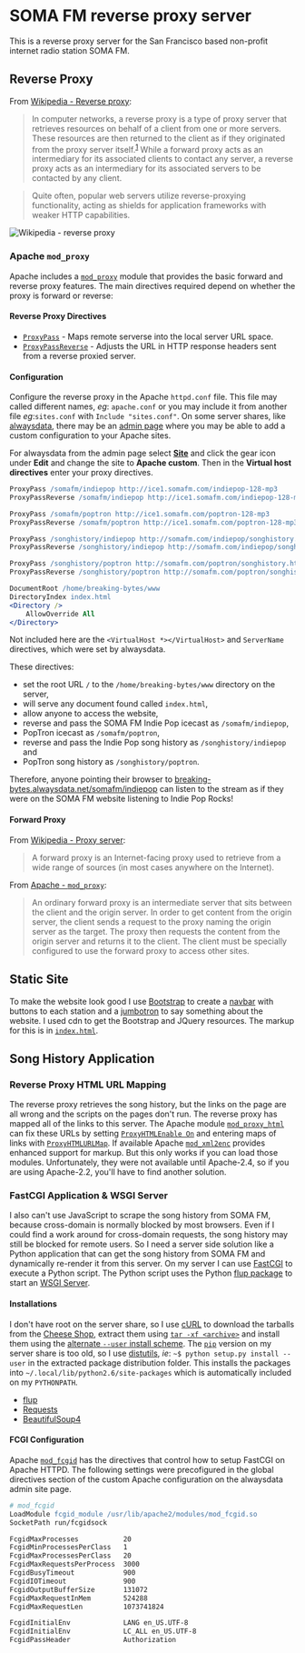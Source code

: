 # SOMA FM reverse proxy server

This is a reverse proxy server for the San Francisco based non-profit internet radio station SOMA FM.

## Reverse Proxy

From [Wikipedia - Reverse proxy](https://en.wikipedia.org/wiki/Reverse_proxy):

>In computer networks, a reverse proxy is a type of proxy server that retrieves resources on behalf of a client from one or more
servers. These resources are then returned to the client as if they originated from the proxy server itself.<sup>[1][1]</sup> While a forward proxy
acts as an intermediary for its associated clients to contact any server, a reverse proxy acts as an intermediary for its associated
servers to be contacted by any client.

>Quite often, popular web servers utilize reverse-proxying functionality, acting as shields for application frameworks with weaker
HTTP capabilities.

[1]: http://httpd.apache.org/docs/current/mod/mod_proxy.html#forwardreverse

![Wikipedia - reverse proxy](https://upload.wikimedia.org/wikipedia/commons/6/67/Reverse_proxy_h2g2bob.svg)

### Apache `mod_proxy`

Apache includes a [`mod_proxy`](https://httpd.apache.org/docs/current/mod/mod_proxy.html) module that provides the basic forward
and reverse proxy features. The main directives required depend on whether the proxy is forward or reverse:

#### Reverse Proxy Directives

* [`ProxyPass`](https://httpd.apache.org/docs/trunk/mod/mod_proxy.html#proxypass) - Maps remote serverse into the local server URL
space.
* [`ProxyPassReverse`](https://httpd.apache.org/docs/trunk/mod/mod_proxy.html#proxypassreverse) - Adjusts the URL in HTTP response
headers sent from a reverse proxied server.

#### Configuration

Configure the reverse proxy in the Apache `httpd.conf` file. This file may called different names, _eg_: `apache.conf` or you may
include it from another file _eg_:`sites.conf` with `Include "sites.conf"`. On some server shares, like
[alwaysdata](https://www.alwaysdata.com/en/), there may be an [admin page](https://admin.alwaysdata.com/) where you may be able to
add a custom configuration to your Apache sites.

For alwaysdata from the admin page select [**Site**](https://admin.alwaysdata.com/site/) and click the gear icon under **Edit** and
change the site to **Apache custom**. Then in the **Virtual host directives** enter your proxy directives.

```apache
ProxyPass /somafm/indiepop http://ice1.somafm.com/indiepop-128-mp3
ProxyPassReverse /somafm/indiepop http://ice1.somafm.com/indiepop-128-mp3

ProxyPass /somafm/poptron http://ice1.somafm.com/poptron-128-mp3
ProxyPassReverse /somafm/poptron http://ice1.somafm.com/poptron-128-mp3

ProxyPass /songhistory/indiepop http://somafm.com/indiepop/songhistory.html
ProxyPassReverse /songhistory/indiepop http://somafm.com/indiepop/songhistory.html

ProxyPass /songhistory/poptron http://somafm.com/poptron/songhistory.html
ProxyPassReverse /songhistory/poptron http://somafm.com/poptron/songhistory.html

DocumentRoot /home/breaking-bytes/www
DirectoryIndex index.html
<Directory />
    AllowOverride All
</Directory>
```

Not included here are the `<VirtualHost *></VirtualHost>` and `ServerName` directives, which were set by alwaysdata.

These directives:

* set the root URL `/` to the `/home/breaking-bytes/www` directory on the server,
* will serve any document found called `index.html`,
* allow anyone to access the website,
* reverse and pass the SOMA FM Indie Pop icecast as `/somafm/indiepop`,
* PopTron icecast as `/somafm/poptron`,
* reverse and pass the Indie Pop song history as `/songhistory/indiepop` and
* PopTron song history as `/songhistory/poptron`.

Therefore, anyone pointing their browser to
[breaking-bytes.alwaysdata.net/somafm/indiepop](http://breaking-bytes.alwaysdata.net/somafm/indiepop) can listen to the stream
as if they were on the SOMA FM website listening to Indie Pop Rocks!

#### Forward Proxy

From [Wikipedia - Proxy server](https://en.wikipedia.org/wiki/Proxy_server):

>A forward proxy is an Internet-facing proxy used to retrieve from a wide range of sources (in most cases anywhere on the Internet).

From [Apache - `mod_proxy`](https://httpd.apache.org/docs/current/mod/mod_proxy.html):

>An ordinary forward proxy is an intermediate server that sits between the client and the origin server. In order to get content from
the origin server, the client sends a request to the proxy naming the origin server as the target. The proxy then requests the content
from the origin server and returns it to the client. The client must be specially configured to use the forward proxy to access other
sites.

## Static Site

To make the website look good I use [Bootstrap](http://getbootstrap.com/) to create a
[navbar](http://getbootstrap.com/components/#navbar) with buttons to each station and a
[jumbotron](http://getbootstrap.com/components/#jumbotron) to say something about the website. I used cdn to get the Bootstrap
and JQuery resources. The markup for this is in [`index.html`](./www/index.html).

## Song History Application

### Reverse Proxy HTML URL Mapping

The reverse proxy retrieves the song history, but the links on the page are all wrong and the scripts on the pages don't run. The reverse proxy has mapped all of the links to this server. The Apache module
[`mod_proxy_html`](https://httpd.apache.org/docs/current/mod/mod_proxy_html.html) can fix these URLs by setting
[`ProxyHTMLEnable On`](https://httpd.apache.org/docs/current/mod/mod_proxy_html.html#proxyhtmlenable) and entering maps of links with
[`ProxyHTMLURLMap`](https://httpd.apache.org/docs/current/mod/mod_proxy_html.html#proxyhtmlurlmap). If available Apache
[`mod_xml2enc`](https://httpd.apache.org/docs/current/mod/mod_xml2enc.html) provides enhanced support for markup. But this only works
if you can load those modules. Unfortunately, they were not available until Apache-2.4, so if you are using Apache-2.2, you'll have
to find another solution.

### FastCGI Application & WSGI Server

I also can't use JavaScript to scrape the song history from SOMA FM, because cross-domain is normally blocked by most browsers.
Even if I could find a work around for cross-domain requests, the song history may still be blocked for remote users. So I need
a server side solution like a Python application that can get the song history from SOMA FM and dynamically re-render it from
this server. On my server I can use [FastCGI](https://en.wikipedia.org/wiki/FastCGI) to execute a Python script. The Python script
uses the Python [flup package](https://www.saddi.com/software/flup/) to start an
[WSGI Server](https://en.wikipedia.org/wiki/Web_Server_Gateway_Interface).

#### Installations

I don't have root on the server share, so I use [cURL](https://curl.haxx.se/) to download the tarballs from the
[Cheese Shop](https://pypi.python.org/pypi), extract them using [`tar -xf <archive>`](https://www.gnu.org/software/tar/)
and install them using the
[alternate `--user` install scheme](https://docs.python.org/2/install/#alternate-installation-the-user-scheme). The
[`pip`](https://pip.pypa.io/en/stable/) version on my server share is too old, so I use
[distutils](https://docs.python.org/2.7/library/distutils.html), _ie_: `~$ python setup.py install --user` in the extracted
package distribution folder. This installs the packages into `~/.local/lib/python2.6/site-packages` which is automatically
included on my `PYTHONPATH`.

* [flup](https://pypi.python.org/pypi/flup/1.0.2)
* [Requests](https://pypi.python.org/pypi/requests)
* [BeautifulSoup4](https://pypi.python.org/pypi/beautifulsoup4)

#### FCGI Configuration

Apache [`mod_fcgid`](http://httpd.apache.org/mod_fcgid/mod/mod_fcgid.html) has the directives that control how to setup FastCGI
on Apache HTTPD. The following settings were precofigured in the global directives section of the custom Apache configuration on
the alwaysdata admin site page.

```apache
# mod_fcgid
LoadModule fcgid_module /usr/lib/apache2/modules/mod_fcgid.so
SocketPath run/fcgidsock

FcgidMaxProcesses           20
FcgidMinProcessesPerClass   1
FcgidMaxProcessesPerClass   20
FcgidMaxRequestsPerProcess  3000
FcgidBusyTimeout            900
FcgidIOTimeout              900
FcgidOutputBufferSize       131072
FcgidMaxRequestInMem        524288
FcgidMaxRequestLen          1073741824

FcgidInitialEnv             LANG en_US.UTF-8
FcgidInitialEnv             LC_ALL en_US.UTF-8
FcgidPassHeader             Authorization
```

